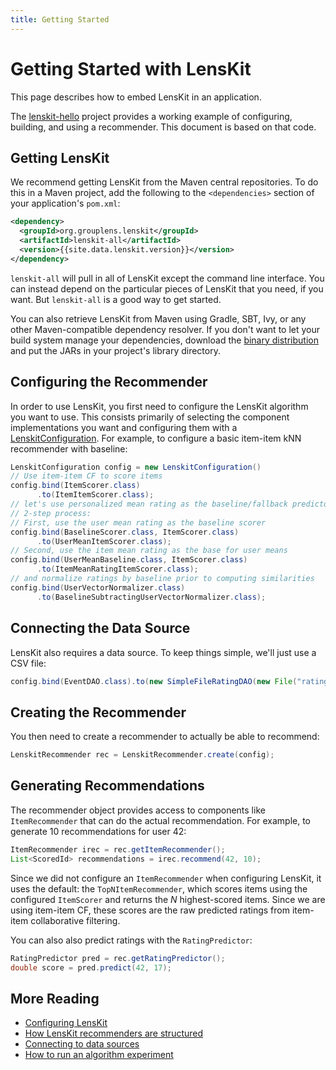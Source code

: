 ```yaml
---
title: Getting Started
---
```


# Getting Started with LensKit

This page describes how to embed LensKit in an application.

[lenskit-hello]: http://github.com/lenskit/lenskit-hello

The [lenskit-hello][] project provides a working example of configuring, building, and using a recommender.  This document is based on that code.

## Getting LensKit

We recommend getting LensKit from the Maven central repositories.  To
do this in a Maven project, add the following to the `<dependencies>`
section of your application's `pom.xml`:

~~~xml
<dependency>
  <groupId>org.grouplens.lenskit</groupId>
  <artifactId>lenskit-all</artifactId>
  <version>{{site.data.lenskit.version}}</version>
</dependency>
~~~

`lenskit-all` will pull in all of LensKit except the command line interface.  You can instead depend on the particular pieces of LensKit that you need, if you want.  But `lenskit-all` is a good way to get started.

You can also retrieve LensKit from Maven using Gradle, SBT, Ivy, or any other Maven-compatible dependency resolver.  If you don't want to let your build system manage your dependencies, download the [binary distribution](http://lenskit.grouplens.org/download.html) and put the JARs in your project's library directory.

## Configuring the Recommender

[LenskitConfiguration]: http://lenskit.org/apidocs/org/grouplens/lenskit/core/LenskitConfiguration.html

In order to use LensKit, you first need to configure the LensKit algorithm you want to use.  This consists primarily of selecting the component implementations you want and configuring them with a [LenskitConfiguration][].  For example, to configure a basic item-item kNN recommender with baseline:

~~~java
LenskitConfiguration config = new LenskitConfiguration()
// Use item-item CF to score items
config.bind(ItemScorer.class)
      .to(ItemItemScorer.class);
// let's use personalized mean rating as the baseline/fallback predictor.
// 2-step process:
// First, use the user mean rating as the baseline scorer
config.bind(BaselineScorer.class, ItemScorer.class)
      .to(UserMeanItemScorer.class);
// Second, use the item mean rating as the base for user means
config.bind(UserMeanBaseline.class, ItemScorer.class)
      .to(ItemMeanRatingItemScorer.class);
// and normalize ratings by baseline prior to computing similarities
config.bind(UserVectorNormalizer.class)
      .to(BaselineSubtractingUserVectorNormalizer.class);
~~~

## Connecting the Data Source

LensKit also requires a data source.  To keep things simple, we'll just use a CSV file:

~~~java
config.bind(EventDAO.class).to(new SimpleFileRatingDAO(new File("ratings.csv"), ","));
~~~

## Creating the Recommender

You then need to create a recommender to actually be able to recommend:

~~~java
LenskitRecommender rec = LenskitRecommender.create(config);
~~~

## Generating Recommendations

The recommender object provides access to components like `ItemRecommender` that can do the actual recommendation.  For example, to generate 10 recommendations for user 42:

~~~java
ItemRecommender irec = rec.getItemRecommender();
List<ScoredId> recommendations = irec.recommend(42, 10);
~~~

Since we did not configure an `ItemRecommender` when configuring LensKit, it uses the default: the `TopNItemRecommender`, which scores items using the configured `ItemScorer` and returns the *N* highest-scored items.  Since we are using item-item CF, these scores are the raw predicted ratings from item-item collaborative filtering.

You can also also predict ratings with the `RatingPredictor`:

~~~java
RatingPredictor pred = rec.getRatingPredictor();
double score = pred.predict(42, 17);
~~~

## More Reading

- [Configuring LensKit](../configuration/)
- [How LensKit recommenders are structured](../structure/)
- [Connecting to data sources](../data-access/)
- [How to run an algorithm experiment](../evaluator/quickstart/)
